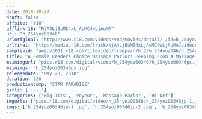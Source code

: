 ```yaml
---
date: 2018-10-27
draft: false
affsite: "r18"
afflinkr18: "NjA4LjEuMS4xLjAuMC4wLjAuMA"
url: "h_254yoz00346"
urloriginal: "http://www.r18.com/videos/vod/movies/detail/-/id=h_254yoz00346"
urlfinal: "http://media.r18.com/track/NjA4LjEuMS4xLjAuMC4wLjAuMA/videos/vod/movies/detail/-/id=h_254yoz00346"
samplevid: "awspv3001.r18.com/litevideo/freepv/h/h_2/h_254yoz346/h_254yoz346_dmb_w.mp4"
title: "A Female Readers Choice Massage Parlor! Peeping From A Massage Therapist's POV With Horny Love Oil To See If These Ladies Start Grinding Their Hips On Their Own!?"
mainimgurl: "pics.r18.com/digital/video/h_254yoz00346/h_254yoz00346ps.jpg"
mainimgs: "h_254yoz00346ps.jpg"
releasedate: "May 20, 2018"
duration: 120
productioncomp: "STAR PARADISE"
girls: ['----']
categories: ['Big Tits', 'Voyeur', 'Massage Parlor', 'Hi-Def']
imgurls: ['pics.r18.com/digital/video/h_254yoz00346/h_254yoz00346jp-1.jpg', 'pics.r18.com/digital/video/h_254yoz00346/h_254yoz00346jp-2.jpg', 'pics.r18.com/digital/video/h_254yoz00346/h_254yoz00346jp-3.jpg', 'pics.r18.com/digital/video/h_254yoz00346/h_254yoz00346jp-4.jpg', 'pics.r18.com/digital/video/h_254yoz00346/h_254yoz00346jp-5.jpg', 'pics.r18.com/digital/video/h_254yoz00346/h_254yoz00346jp-6.jpg', 'pics.r18.com/digital/video/h_254yoz00346/h_254yoz00346jp-7.jpg', 'pics.r18.com/digital/video/h_254yoz00346/h_254yoz00346jp-8.jpg', 'pics.r18.com/digital/video/h_254yoz00346/h_254yoz00346jp-9.jpg', 'pics.r18.com/digital/video/h_254yoz00346/h_254yoz00346jp-10.jpg', 'pics.r18.com/digital/video/h_254yoz00346/h_254yoz00346jp-11.jpg', 'pics.r18.com/digital/video/h_254yoz00346/h_254yoz00346jp-12.jpg', 'pics.r18.com/digital/video/h_254yoz00346/h_254yoz00346jp-13.jpg', 'pics.r18.com/digital/video/h_254yoz00346/h_254yoz00346jp-14.jpg', 'pics.r18.com/digital/video/h_254yoz00346/h_254yoz00346jp-15.jpg', 'pics.r18.com/digital/video/h_254yoz00346/h_254yoz00346jp-16.jpg', 'pics.r18.com/digital/video/h_254yoz00346/h_254yoz00346jp-17.jpg', 'pics.r18.com/digital/video/h_254yoz00346/h_254yoz00346jp-18.jpg', 'pics.r18.com/digital/video/h_254yoz00346/h_254yoz00346jp-19.jpg', 'pics.r18.com/digital/video/h_254yoz00346/h_254yoz00346jp-20.jpg']
imgs: ['h_254yoz00346jp-1.jpg', 'h_254yoz00346jp-2.jpg', 'h_254yoz00346jp-3.jpg', 'h_254yoz00346jp-4.jpg', 'h_254yoz00346jp-5.jpg', 'h_254yoz00346jp-6.jpg', 'h_254yoz00346jp-7.jpg', 'h_254yoz00346jp-8.jpg', 'h_254yoz00346jp-9.jpg', 'h_254yoz00346jp-10.jpg', 'h_254yoz00346jp-11.jpg', 'h_254yoz00346jp-12.jpg', 'h_254yoz00346jp-13.jpg', 'h_254yoz00346jp-14.jpg', 'h_254yoz00346jp-15.jpg', 'h_254yoz00346jp-16.jpg', 'h_254yoz00346jp-17.jpg', 'h_254yoz00346jp-18.jpg', 'h_254yoz00346jp-19.jpg', 'h_254yoz00346jp-20.jpg']
---
```

